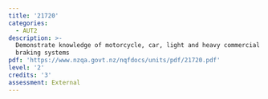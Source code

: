 ```yaml
---
title: '21720'
categories:
  - AUT2
description: >-
  Demonstrate knowledge of motorcycle, car, light and heavy commercial vehicle
  braking systems
pdf: 'https://www.nzqa.govt.nz/nqfdocs/units/pdf/21720.pdf'
level: '2'
credits: '3'
assessment: External
---
```


